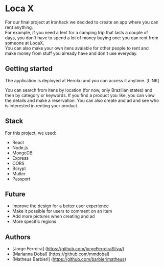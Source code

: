 # Loca X

For our final project at Ironhack we decided to create an app where you can rent anything.  
For example, if you need a tent for a camping trip that lasts a couple of days, you don't have to spend a lot of money buying one: you can rent from someone at LocaX.  
You can also make your own itens avaiable for other people to rent and make money from stuff you already have and don't use everyday. 


## Getting started

The application is deployed at Heroku and you can access it anytime.
[LINK]  

You can search from itens by location (for now, only Brazilian states) and then by category or keywords. If you find a product you like, you can view the details and make a reservation. 
You can also create and ad and see who is interested in renting your product.

## Stack
For this project, we used:
- React
- Node.js
- MongoDB
- Express
- CORS
- Bcrypt
- Multer
- Passport

## Future
- Improve the design for a better user experience 
- Make it possible for users to comment on an item
- Add more pictures when creating and ad
- More specific regions

## Authors
- [Jorge Ferreira] (https://github.com/jorgeFerreiraSilva/)
- [Marianna Dobal] (https://github.com/mmdobal)
- [Matheus Barbieri] (https://github.com/barbierimatheus)

